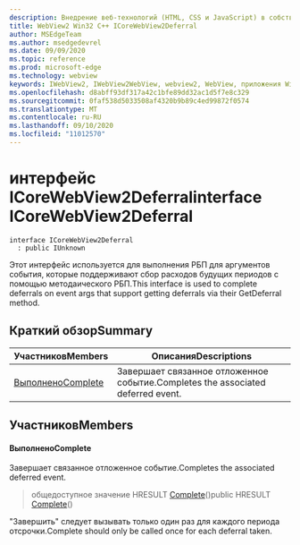 ```yaml
---
description: Внедрение веб-технологий (HTML, CSS и JavaScript) в собственные приложения с помощью элемента управления Microsoft Edge WebView2
title: WebView2 Win32 C++ ICoreWebView2Deferral
author: MSEdgeTeam
ms.author: msedgedevrel
ms.date: 09/09/2020
ms.topic: reference
ms.prod: microsoft-edge
ms.technology: webview
keywords: IWebView2, IWebView2WebView, webview2, WebView, приложения Win32, Win32, EDGE, ICoreWebView2, ICoreWebView2Controller, управление браузером, EDGE HTML, ICoreWebView2Deferral
ms.openlocfilehash: d8abff93df317a42c1bfe89dd32ac1d5f7e8c329
ms.sourcegitcommit: 0faf538d5033508af4320b9b89c4ed99872f0574
ms.translationtype: MT
ms.contentlocale: ru-RU
ms.lasthandoff: 09/10/2020
ms.locfileid: "11012570"
---
```

# <span data-ttu-id="c5eb3-104">интерфейс ICoreWebView2Deferral</span><span class="sxs-lookup"><span data-stu-id="c5eb3-104">interface ICoreWebView2Deferral</span></span> 

```
interface ICoreWebView2Deferral
  : public IUnknown
```

<span data-ttu-id="c5eb3-105">Этот интерфейс используется для выполнения РБП для аргументов события, которые поддерживают сбор расходов будущих периодов с помощью методаического РБП.</span><span class="sxs-lookup"><span data-stu-id="c5eb3-105">This interface is used to complete deferrals on event args that support getting deferrals via their GetDeferral method.</span></span>

## <span data-ttu-id="c5eb3-106">Краткий обзор</span><span class="sxs-lookup"><span data-stu-id="c5eb3-106">Summary</span></span>

 <span data-ttu-id="c5eb3-107">Участников</span><span class="sxs-lookup"><span data-stu-id="c5eb3-107">Members</span></span>                        | <span data-ttu-id="c5eb3-108">Описания</span><span class="sxs-lookup"><span data-stu-id="c5eb3-108">Descriptions</span></span>
--------------------------------|---------------------------------------------
[<span data-ttu-id="c5eb3-109">Выполнено</span><span class="sxs-lookup"><span data-stu-id="c5eb3-109">Complete</span></span>](#complete) | <span data-ttu-id="c5eb3-110">Завершает связанное отложенное событие.</span><span class="sxs-lookup"><span data-stu-id="c5eb3-110">Completes the associated deferred event.</span></span>

## <span data-ttu-id="c5eb3-111">Участников</span><span class="sxs-lookup"><span data-stu-id="c5eb3-111">Members</span></span>

#### <span data-ttu-id="c5eb3-112">Выполнено</span><span class="sxs-lookup"><span data-stu-id="c5eb3-112">Complete</span></span> 

<span data-ttu-id="c5eb3-113">Завершает связанное отложенное событие.</span><span class="sxs-lookup"><span data-stu-id="c5eb3-113">Completes the associated deferred event.</span></span>

> <span data-ttu-id="c5eb3-114">общедоступное значение HRESULT [Complete](#complete)()</span><span class="sxs-lookup"><span data-stu-id="c5eb3-114">public HRESULT [Complete](#complete)()</span></span>

<span data-ttu-id="c5eb3-115">"Завершить" следует вызывать только один раз для каждого периода отсрочки.</span><span class="sxs-lookup"><span data-stu-id="c5eb3-115">Complete should only be called once for each deferral taken.</span></span>

